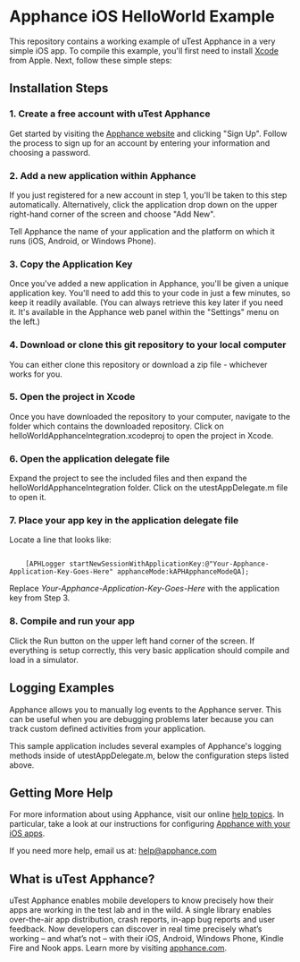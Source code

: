 # Apphance iOS HelloWorld Example

This repository contains a working example of uTest Apphance in a very simple iOS app. To compile this example, you'll first need to install [Xcode](https://developer.apple.com/xcode/) from Apple. Next, follow these simple steps:

## Installation Steps

### 1. Create a free account with uTest Apphance

Get started by visiting the [Apphance website](http://www.apphance.com) and clicking "Sign Up". Follow the process to sign up for an account by entering your information and choosing a password.

### 2. Add a new application within Apphance

If you just registered for a new account in step 1, you'll be taken to this step automatically. Alternatively, click the application drop down on the upper right-hand corner of the screen and choose "Add New".

Tell Apphance the name of your application and the platform on which it runs (iOS, Android, or Windows Phone).

### 3. Copy the Application Key

Once you've added a new application in Apphance, you'll be given a unique application key. You'll need to add this to your code in just a few minutes, so keep it readily available. (You can always retrieve this key later if you need it. It's available in the Apphance web panel within the "Settings" menu on the left.)

### 4. Download or clone this git repository to your local computer

You can either clone this repository or download a zip file - whichever works for you.

### 5. Open the project in Xcode

Once you have downloaded the repository to your computer, navigate to the folder which contains the downloaded repository. Click on helloWorldApphanceIntegration.xcodeproj to open the project in Xcode.

### 6. Open the application delegate file

Expand the project to see the included files and then expand the helloWorldApphanceIntegration folder. Click on the utestAppDelegate.m file to open it.

### 7. Place your app key in the application delegate file

Locate a line that looks like:

<code>
	[APHLogger startNewSessionWithApplicationKey:@"Your-Apphance-Application-Key-Goes-Here" apphanceMode:kAPHApphanceModeQA];
</code>

Replace *Your-Apphance-Application-Key-Goes-Here* with the application key from Step 3.

### 8. Compile and run your app

Click the Run button on the upper left hand corner of the screen. If everything is setup correctly, this very basic application should compile and load in a simulator.

## Logging Examples

Apphance allows you to manually log events to the Apphance server. This can be useful when you are debugging problems later because you can track custom defined activities from your application.

This sample application includes several examples of Apphance's logging methods inside of utestAppDelegate.m, below the configuration steps listed above.

## Getting More Help

For more information about using Apphance, visit our online [help topics](http://help.apphance.com). In particular, take a look at our instructions for configuring [Apphance with your iOS apps](https://help.apphance.com/library-installation/ios/).

If you need more help, email us at: [help@apphance.com](mailto:help@apphance.com)

## What is uTest Apphance?

uTest Apphance enables mobile developers to know precisely how their apps are working in the test lab and in the wild. A single library enables over-the-air app distribution, crash reports, in-app bug reports and user feedback. Now developers can discover in real time precisely what’s working – and what’s not – with their iOS, Android, Windows Phone, Kindle Fire and Nook apps. Learn more by visiting [apphance.com](http://www.apphance.com).

